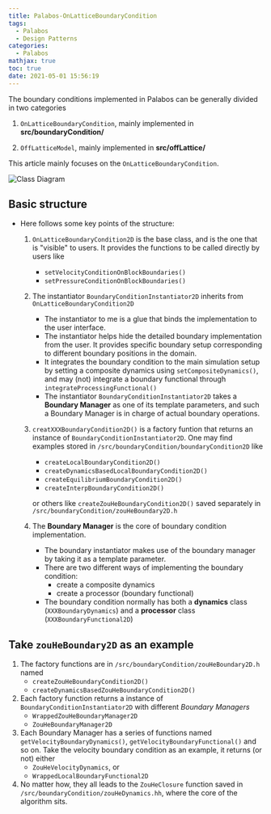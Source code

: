 ```yaml
---
title: Palabos-OnLatticeBoundaryCondition
tags:
  - Palabos
  - Design Patterns
categories:
  - Palabos
mathjax: true
toc: true
date: 2021-05-01 15:56:19
---
```

The boundary conditions implemented in Palabos can be generally divided in two categories

1. `OnLatticeBoundaryCondition`, mainly implemented in **src/boundaryCondition/**

2. `OffLatticeModel`, mainly implemented in **src/offLattice/**

This article mainly focuses on the `OnLatticeBoundaryCondition`.

![Class Diagram](/images/Palabos-OnLatticeBoundaryCondition/OnLatticeBoundaryCondition.png)
<!--more-->

## Basic structure
- Here follows some key points of the structure:
  1. `OnLatticeBoundaryCondition2D` is the base class, and is the one that is "visible" to users. It provides the functions to be called directly by users like 
      - `setVelocityConditionOnBlockBoundaries()`
	  - `setPressureConditionOnBlockBoundaries()`
  2. The instantiator `BoundaryConditionInstantiator2D` inherits from `OnLatticeBoundaryCondition2D`
      - The instantiator to me is a glue that binds the implementation to the user interface.
      - The instantiator helps hide the detailed boundary implementation from the user. It provides specific boundary setup corresponding to different boundary positions in the domain.
	  - It integrates the boundary condition to the main simulation setup by setting a composite dynamics using `setCompositeDynamics()`, and may (not) integrate a boundary functional through `integrateProcessingFunctional()`
      - The instantiator `BoundaryConditionInstantiator2D` takes a **Boundary Manager** as one of its template parameters, and such a Boundary Manager is in charge of actual boundary operations.
  3. `creatXXXBoundaryCondition2D()` is a factory funtion that returns an instance of `BoundaryConditionInstantiator2D`. One may find examples stored in `/src/boundaryCondition/boundaryCondition2D` like
      - `createLocalBoundaryCondition2D()`
      - `createDynamicsBasedLocalBoundaryCondition2D()`
      - `createEquilibriumBoundaryCondition2D()`
      - `createInterpBoundaryCondition2D()`
	
	  or others like `createZouHeBoundaryCondition2D()` saved separately in `/src/boundaryCondition/zouHeBoundary2D.h`
  4. The **Boundary Manager** is the core of boundary condition implementation. 
      - The boundary instantiator makes use of the boundary manager by taking it as a template parameter.
      - There are two different ways of implementing the boundary condition:
	    - create a composite dynamics
	    - create a processor (boundary functional)
	  - The boundary condition normally has both a **dynamics** class (`XXXBoundaryDynamics`) and a **processor** class (`XXXBoundaryFunctional2D`)
	  
## Take `zouHeBoundary2D` as an example

1. The factory functions are in `/src/boundaryCondition/zouHeBoundary2D.h` named
   - `createZouHeBoundaryCondition2D()`
   - `createDynamicsBasedZouHeBoundaryCondition2D()`
2. Each factory function returns a instance of `BoundaryConditionInstantiator2D` with different *Boundary Managers*
   - `WrappedZouHeBoundaryManager2D`
   - `ZouHeBoundaryManager2D`
3. Each Boundary Manager has a series of functions named `getVelocityBoundaryDynamics()`, `getVelocityBoundaryFunctional()` and so on. Take the velocity boundary condition as an example, it returns (or not) either
   - `ZouHeVelocityDynamics`, or 
   - `WrappedLocalBoundaryFunctional2D`
4. No matter how, they all leads to the `ZouHeClosure` function saved in `/src/boundaryCondition/zouHeDynamics.hh`, where the core of the algorithm sits.
